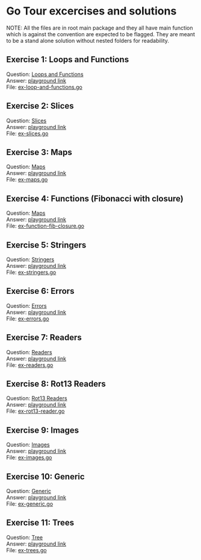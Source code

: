 # Go Tour excercises and solutions

NOTE: All the files are in root main package and they all have main 
  function which is against the convention are expected to be flagged.
  They are meant to be a stand alone solution without nested folders for readability.

## Exercise 1: Loops and Functions

 Question: [Loops and Functions](https://go.dev/tour/flowcontrol/8) \
 Answer: [playground link](https://go.dev/play/p/T7gr6nk1kMs) \
 File: [ex-loop-and-functions.go](./ex-loop-and-functions.go)

## Exercise 2: Slices

 Question: [Slices](https://go.dev/tour/moretypes/18) \
 Answer: [playground link](https://go.dev/play/p/5-W7OWp0sjy) \
 File: [ex-slices.go](./ex-slices.go)

## Exercise 3: Maps

 Question: [Maps](https://go.dev/tour/moretypes/23) \
 Answer: [playground link](https://go.dev/play/p/tAyIWQvrPHc) \
 File: [ex-maps.go](./ex-maps.go)

## Exercise 4: Functions (Fibonacci with closure)

 Question: [Maps](https://go.dev/tour/moretypes/26) \
 Answer: [playground link](https://go.dev/play/p/OumRPj984Dx) \
 File: [ex-function-fib-closure.go](./ex-function-fib-closure.go)

## Exercise 5: Stringers

 Question: [Stringers](https://go.dev/tour/methods/18) \
 Answer: [playground link](https://go.dev/play/p/nOSj-EyXuyf) \
 File: [ex-stringers.go](./ex-stringers.go)

## Exercise 6: Errors

 Question: [Errors](https://go.dev/tour/methods/20) \
 Answer: [playground link](https://go.dev/play/p/Nn4DEzVC3Bk) \
 File: [ex-errors.go](./ex-errors.go)

## Exercise 7: Readers

 Question: [Readers](https://go.dev/tour/methods/22) \
 Answer: [playground link](https://go.dev/play/p/MrzPd2kO8h_T) \
 File: [ex-readers.go](./ex-readers.go)


## Exercise 8: Rot13 Readers

 Question: [Rot13 Readers](https://go.dev/tour/methods/23) \
 Answer: [playground link](https://go.dev/play/p/l_Zv7mMxmqR) \
 File: [ex-rot13-reader.go](./ex-rot13-reader.go)

## Exercise 9: Images

 Question: [Images](https://go.dev/tour/methods/25) \
 Answer: [playground link](https://go.dev/play/p/f7FP9eEyOfS) \
 File: [ex-images.go](./ex-images.go)

## Exercise 10: Generic

 Question: [Generic](https://go.dev/tour/generic/2) \
 Answer: [playground link](https://go.dev/play/p/8xqtr4NF_gj) \
 File: [ex-generic.go](./ex-generic.go)
 
 ## Exercise 11: Trees

 Question: [Tree](https://go.dev/tour/concurrency/8) \
 Answer: [playground link](https://go.dev/play/p/N0TBQr-DVi-) \
 File: [ex-trees.go](./ex-trees.go)

 
